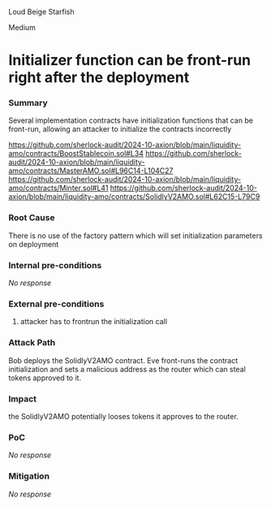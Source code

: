 Loud Beige Starfish

Medium

# Initializer function can be front-run right after the deployment

### Summary

Several implementation contracts have initialization functions that can be front-run,
allowing an attacker to initialize the contracts incorrectly

https://github.com/sherlock-audit/2024-10-axion/blob/main/liquidity-amo/contracts/BoostStablecoin.sol#L34
https://github.com/sherlock-audit/2024-10-axion/blob/main/liquidity-amo/contracts/MasterAMO.sol#L96C14-L104C27
https://github.com/sherlock-audit/2024-10-axion/blob/main/liquidity-amo/contracts/Minter.sol#L41
https://github.com/sherlock-audit/2024-10-axion/blob/main/liquidity-amo/contracts/SolidlyV2AMO.sol#L62C15-L79C9

### Root Cause

There is no use of the factory pattern which will set initialization parameters on deployment

### Internal pre-conditions

_No response_

### External pre-conditions

1. attacker has to frontrun the initialization call

### Attack Path

Bob deploys the SolidlyV2AMO contract. Eve front-runs the contract
initialization and sets a malicious address as the router which can steal tokens approved to it.

### Impact

the SolidlyV2AMO potentially looses tokens it approves to the router.

### PoC

_No response_

### Mitigation

_No response_